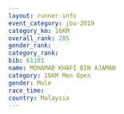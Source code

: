 ```yaml
---
layout: runner-info 
event_category: jbu-2019 
category_km: 16KM  
overall_rank: 285
gender_rank: 
category_rank: 
bib: 61101
name: MOHAMAD KHAFI BIN AJAMAN
category: 16KM Men Open
gender: Male
race_time: 
country: Malaysia
---
```

